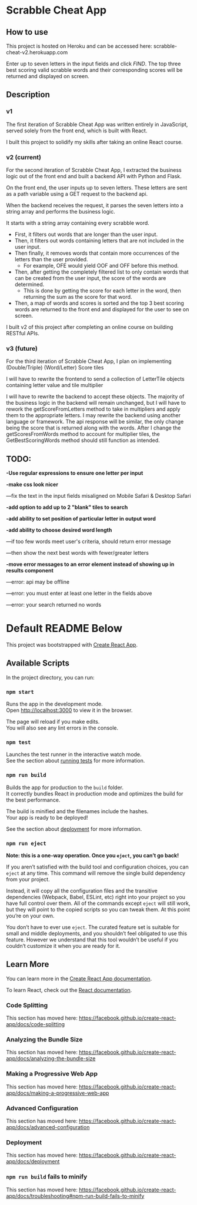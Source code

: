 # Scrabble Cheat App
## How to use

This project is hosted on Heroku and can be accessed here:
scrabble-cheat-v2.herokuapp.com

Enter up to seven letters in the input fields and click *FIND*. The top three best scoring valid scrabble words and their corresponding scores will be returned and displayed on screen.

## Description
### v1
The first iteration of Scrabble Cheat App was written entirely in JavaScript, served solely from the front end, which is built with React. 

I built this project to solidify my skills after taking an online React course.

### v2 (current)
For the second iteration of Scrabble Cheat App, I extracted the business logic out of the front end and built a backend API with Python and Flask. 

On the front end, the user inputs up to seven letters. These letters are sent as a path variable using a GET request to the backend api. 

When the backend receives the request, it parses the seven letters into a string array and performs the business logic. 

It starts with a string array containing every scrabble word. 
* First, it filters out words that are longer than the user input. 
* Then, it filters out words containing letters that are not included in the user input. 
* Then finally, it removes words that contain more occurrences of the letters than the user provided. 
    * For example, OFE would yield OOF and OFF before this method. 
* Then, after getting the completely filtered list to only contain words that can be created from the user input, the score of the words are determined. 
    * This is done by getting the score for each letter in the word, then returning the sum as the score for that word. 
* Then, a map of words and scores is sorted and the top 3 best scoring words are returned to the front end and displayed for the user to see on screen.

I built v2 of this project after completing an online course on building RESTful APIs.

### v3 (future)
For the third iteration of Scrabble Cheat App, I plan on implementing (Double/Triple) (Word/Letter) Score tiles

I will have to rewrite the frontend to send a collection of LetterTile objects containing letter value and tile multiplier

I will have to rewrite the backend to accept these objects. The majority of the business logic in the backend will remain unchanged, but I will have to rework the getScoreFromLetters method to take in multipliers and apply them to the appropriate letters. 
I may rewrite the backend using another language or framework.
The api response will be similar, the only change being the score that is returned along with the words. After I change the getScoresFromWords method to account for multiplier tiles, the GetBestScoringWords method should still function as intended.


## TODO:

**-Use regular expressions to ensure one letter per input**

**-make css look nicer**

—fix the text in the input fields misaligned on Mobile Safari & Desktop Safari
    
**-add option to add up to 2 "blank" tiles to search**

**-add ability to set position of particular letter in output word**

**-add ability to choose desired word length**

—if too few words meet user's criteria, should return error message
    
—then show the next best words with fewer/greater letters
    
**-move error messages to an error element instead of showing up in results component**

—error: api may be offline
    
—error: you must enter at least one letter in the fields above
    
—error: your search returned no words

# Default README Below

This project was bootstrapped with [Create React App](https://github.com/facebook/create-react-app).

## Available Scripts

In the project directory, you can run:

### `npm start`

Runs the app in the development mode.<br>
Open [http://localhost:3000](http://localhost:3000) to view it in the browser.

The page will reload if you make edits.<br>
You will also see any lint errors in the console.

### `npm test`

Launches the test runner in the interactive watch mode.<br>
See the section about [running tests](https://facebook.github.io/create-react-app/docs/running-tests) for more information.

### `npm run build`

Builds the app for production to the `build` folder.<br>
It correctly bundles React in production mode and optimizes the build for the best performance.

The build is minified and the filenames include the hashes.<br>
Your app is ready to be deployed!

See the section about [deployment](https://facebook.github.io/create-react-app/docs/deployment) for more information.

### `npm run eject`

**Note: this is a one-way operation. Once you `eject`, you can’t go back!**

If you aren’t satisfied with the build tool and configuration choices, you can `eject` at any time. This command will remove the single build dependency from your project.

Instead, it will copy all the configuration files and the transitive dependencies (Webpack, Babel, ESLint, etc) right into your project so you have full control over them. All of the commands except `eject` will still work, but they will point to the copied scripts so you can tweak them. At this point you’re on your own.

You don’t have to ever use `eject`. The curated feature set is suitable for small and middle deployments, and you shouldn’t feel obligated to use this feature. However we understand that this tool wouldn’t be useful if you couldn’t customize it when you are ready for it.

## Learn More

You can learn more in the [Create React App documentation](https://facebook.github.io/create-react-app/docs/getting-started).

To learn React, check out the [React documentation](https://reactjs.org/).

### Code Splitting

This section has moved here: https://facebook.github.io/create-react-app/docs/code-splitting

### Analyzing the Bundle Size

This section has moved here: https://facebook.github.io/create-react-app/docs/analyzing-the-bundle-size

### Making a Progressive Web App

This section has moved here: https://facebook.github.io/create-react-app/docs/making-a-progressive-web-app

### Advanced Configuration

This section has moved here: https://facebook.github.io/create-react-app/docs/advanced-configuration

### Deployment

This section has moved here: https://facebook.github.io/create-react-app/docs/deployment

### `npm run build` fails to minify

This section has moved here: https://facebook.github.io/create-react-app/docs/troubleshooting#npm-run-build-fails-to-minify

